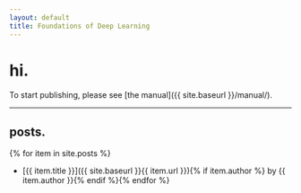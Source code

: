 ```yaml
---
layout: default
title: Foundations of Deep Learning
---
```


# hi.
To start publishing, please see [the manual]({{ site.baseurl }}/manual/).

---

## posts.
{% for item in site.posts %}
* [{{ item.title }}]({{ site.baseurl }}{{ item.url }}){% if item.author %} by {{ item.author }}{% endif %}{% endfor %}
